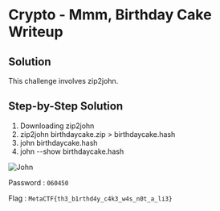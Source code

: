 # Crypto - Mmm, Birthday Cake Writeup

## Solution

This challenge involves zip2john.

## Step-by-Step Solution

1. Downloading zip2john
2. zip2john birthdaycake.zip > birthdaycake.hash
3. john birthdaycake.hash
4. john --show birthdaycake.hash

![John](https://raw.githubusercontent.com/x03ee/MetaCTF-WriteUps/main/crypto/Mmm%2C%20Birthday%20Cake/images/john.PNG?token=GHSAT0AAAAAACXCKAGRZ6LYBAJJSCD75ASOZXFGLFA)

Password : `060450`

Flag : ```MetaCTF{th3_b1rthd4y_c4k3_w4s_n0t_a_li3}```
